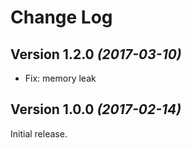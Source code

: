 Change Log
==========


Version 1.2.0 *(2017-03-10)*
----------------------------
 
 * Fix: memory leak


Version 1.0.0 *(2017-02-14)*
----------------------------

Initial release.
